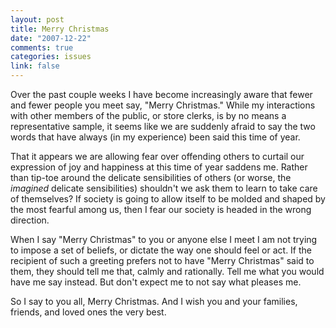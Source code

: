 ```yaml
--- 
layout: post
title: Merry Christmas
date: "2007-12-22"
comments: true
categories: issues
link: false
---
```

Over the past couple weeks I have become increasingly aware that fewer and fewer people you meet say, "Merry Christmas."  While my interactions with other members of the public, or store clerks, is by no means a representative sample, it seems like we are suddenly afraid to say the two words that have always (in my experience) been said this time of year.

That it appears we are allowing fear over offending others to curtail our expression of joy and happiness at this time of year saddens me.  Rather than tip-toe around the delicate sensibilities of others (or worse, the <i>imagined</i> delicate sensibilities) shouldn't we ask them to learn to take care of themselves?  If society is going to allow itself to be molded and shaped by the most fearful among us, then I fear our society is headed in the wrong direction.

When I say "Merry Christmas" to you or anyone else I meet I am not trying to impose a set of beliefs, or dictate the way one should feel or act.  If the recipient of such a greeting prefers not to have "Merry Christmas" said to them, they should tell me that, calmly and rationally.  Tell me what you would have me say instead.  But don't expect me to not say what pleases me.

So I say to you all, Merry Christmas.  And I wish you and your families, friends, and loved ones the very best.
